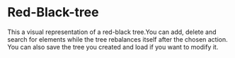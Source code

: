 # Red-Black-tree

This a visual representation of a red-black tree.You can add, delete and search for elements while the tree rebalances itself after the chosen action. You can also save the tree you created and load if you want to modify it.
